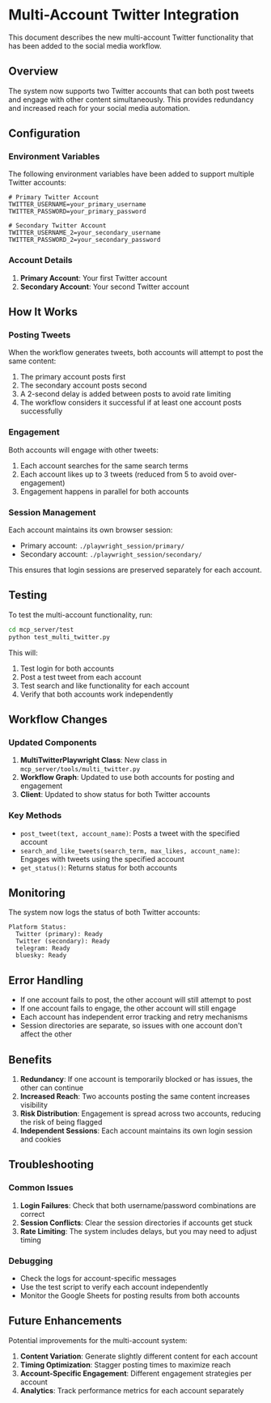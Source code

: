 # Multi-Account Twitter Integration

This document describes the new multi-account Twitter functionality that has been added to the social media workflow.

## Overview

The system now supports two Twitter accounts that can both post tweets and engage with other content simultaneously. This provides redundancy and increased reach for your social media automation.

## Configuration

### Environment Variables

The following environment variables have been added to support multiple Twitter accounts:

```env
# Primary Twitter Account
TWITTER_USERNAME=your_primary_username
TWITTER_PASSWORD=your_primary_password

# Secondary Twitter Account
TWITTER_USERNAME_2=your_secondary_username
TWITTER_PASSWORD_2=your_secondary_password
```

### Account Details

1. **Primary Account**: Your first Twitter account
2. **Secondary Account**: Your second Twitter account

## How It Works

### Posting Tweets

When the workflow generates tweets, both accounts will attempt to post the same content:

1. The primary account posts first
2. The secondary account posts second
3. A 2-second delay is added between posts to avoid rate limiting
4. The workflow considers it successful if at least one account posts successfully

### Engagement

Both accounts will engage with other tweets:

1. Each account searches for the same search terms
2. Each account likes up to 3 tweets (reduced from 5 to avoid over-engagement)
3. Engagement happens in parallel for both accounts

### Session Management

Each account maintains its own browser session:

- Primary account: `./playwright_session/primary/`
- Secondary account: `./playwright_session/secondary/`

This ensures that login sessions are preserved separately for each account.

## Testing

To test the multi-account functionality, run:

```bash
cd mcp_server/test
python test_multi_twitter.py
```

This will:
1. Test login for both accounts
2. Post a test tweet from each account
3. Test search and like functionality for each account
4. Verify that both accounts work independently

## Workflow Changes

### Updated Components

1. **MultiTwitterPlaywright Class**: New class in `mcp_server/tools/multi_twitter.py`
2. **Workflow Graph**: Updated to use both accounts for posting and engagement
3. **Client**: Updated to show status for both Twitter accounts

### Key Methods

- `post_tweet(text, account_name)`: Posts a tweet with the specified account
- `search_and_like_tweets(search_term, max_likes, account_name)`: Engages with tweets using the specified account
- `get_status()`: Returns status for both accounts

## Monitoring

The system now logs the status of both Twitter accounts:

```
Platform Status:
  Twitter (primary): Ready
  Twitter (secondary): Ready
  telegram: Ready
  bluesky: Ready
```

## Error Handling

- If one account fails to post, the other account will still attempt to post
- If one account fails to engage, the other account will still engage
- Each account has independent error tracking and retry mechanisms
- Session directories are separate, so issues with one account don't affect the other

## Benefits

1. **Redundancy**: If one account is temporarily blocked or has issues, the other can continue
2. **Increased Reach**: Two accounts posting the same content increases visibility
3. **Risk Distribution**: Engagement is spread across two accounts, reducing the risk of being flagged
4. **Independent Sessions**: Each account maintains its own login session and cookies

## Troubleshooting

### Common Issues

1. **Login Failures**: Check that both username/password combinations are correct
2. **Session Conflicts**: Clear the session directories if accounts get stuck
3. **Rate Limiting**: The system includes delays, but you may need to adjust timing

### Debugging

- Check the logs for account-specific messages
- Use the test script to verify each account independently
- Monitor the Google Sheets for posting results from both accounts

## Future Enhancements

Potential improvements for the multi-account system:

1. **Content Variation**: Generate slightly different content for each account
2. **Timing Optimization**: Stagger posting times to maximize reach
3. **Account-Specific Engagement**: Different engagement strategies per account
4. **Analytics**: Track performance metrics for each account separately 